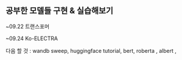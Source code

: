 ## 공부한 모델들 구현 & 실습해보기

~09.22 트랜스포머

~09.24 Ko-ELECTRA

다음 할 것 :  wandb sweep, huggingface tutorial, bert, roberta , albert , 
